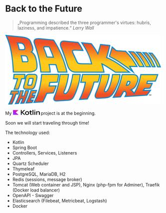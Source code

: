 # Back to the Future

> „Programming described the three programmer's virtues: hubris, laziness, and impatience.“ *Larry Wall*

<p>
<img src="https://github.com/lhsradek/bttf/blob/main/bttf-app/src/main/webapp/res/Back-to-the-future-logo.svg" width="500px" th:height="222px" />
</p>

<p>
My <img src="https://github.com/lhsradek/bttf/blob/main/bttf-app/src/main/webapp/res/Kotlin Full Color Logo on White RGB.svg" width="86px" height="16px"/> project is at the beginning.
</p>

Soon we will start traveling through time!

The technology used:

* Kotlin
* Spring Boot 
* Controllers, Services, Listeners
* JPA
* Quartz Scheduler
* Thymeleaf
* PostgreSQL, MariaDB, H2
* Redis (sessions, message broker)
* Tomcat (Web container and JSP), Nginx (php-fpm for Adminer), Traefik (Docker load balancer)
* OpenAPI - Swagger
* Elasticsearch (Filebeat, Metricbeat, Logstash)
* Docker
